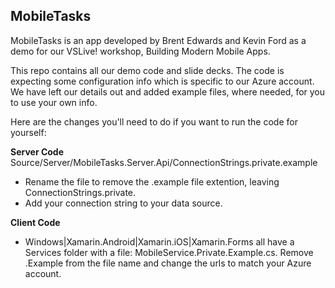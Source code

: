 MobileTasks
------
MobileTasks is an app developed by Brent Edwards and Kevin Ford as a demo for our VSLive! workshop, Building Modern Mobile Apps.

This repo contains all our demo code and slide decks. The code is expecting some configuration info which is specific to our Azure account. We have left our details out and added example files, where needed, for you to use your own info.

Here are the changes you'll need to do if you want to run the code for yourself:

**Server Code**
Source/Server/MobileTasks.Server.Api/ConnectionStrings.private.example
* Rename the file to remove the .example file extention, leaving ConnectionStrings.private.
* Add your connection string to your data source.

**Client Code**
* Windows|Xamarin.Android|Xamarin.iOS|Xamarin.Forms all have a Services folder with a file: MobileService.Private.Example.cs. Remove .Example from the file name and change the urls to match your Azure account.